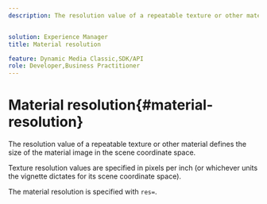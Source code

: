 ```yaml
---
description: The resolution value of a repeatable texture or other material defines the size of the material image in the scene coordinate space.


solution: Experience Manager
title: Material resolution

feature: Dynamic Media Classic,SDK/API
role: Developer,Business Practitioner
---
```


# Material resolution{#material-resolution}

The resolution value of a repeatable texture or other material defines the size of the material image in the scene coordinate space.

Texture resolution values are specified in pixels per inch (or whichever units the vignette dictates for its scene coordinate space).

The material resolution is specified with `res=`. 
